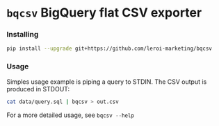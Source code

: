 # `bqcsv` BigQuery flat CSV exporter

### Installing

```sh
pip install --upgrade git+https://github.com/leroi-marketing/bqcsv
```

### Usage

Simples usage example is piping a query to STDIN. The CSV output is produced in STDOUT:

```sh
cat data/query.sql | bqcsv > out.csv
```

For a more detailed usage, see `bqcsv --help`
